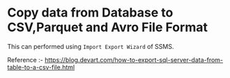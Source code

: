 # Copy data from Database to CSV,Parquet and Avro File Format

This can performed using `Import Export Wizard` of SSMS.

Reference :- https://blog.devart.com/how-to-export-sql-server-data-from-table-to-a-csv-file.html


